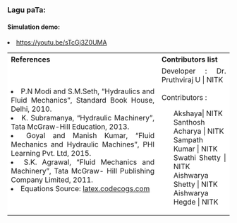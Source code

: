 ### Lagu paTa:

#### Simulation demo:
<li><a href="https://youtu.be/sTcGj3Z0UMA">https://youtu.be/sTcGj3Z0UMA</a></li>

<table style="text-align:justify;margin-top: 15px">
  <tr style="background-color: white">
    <th>References</th>
    <th>Contributors list</th>
  </tr>
  <tr style="background-color: white">
    <td>
    <li>P.N Modi and S.M.Seth, “Hydraulics and Fluid Mechanics”, Standard Book House, Delhi, 2010.</li>
    <li>K. Subramanya, “Hydraulic Machinery”, Tata McGraw-Hill Education, 2013.</li>
    <li>Goyal and Manish Kumar, “Fluid Mechanics and Hydraulic Machines”, PHI Learning Pvt. Ltd, 2015.</li>
    <li>S.K. Agrawal, “Fluid Mechanics and Machinery”, Tata McGraw- Hill Publishing Company Limited, 2011.</li>
    <li>Equations Source: <a href="http://latex.codecogs.com/">latex.codecogs.com</a></li>
   </td>
    <td>Developer : Dr. Pruthviraj U | NITK</br></br>
    Contributors :
    <ul style="list-style-type: none;">
    <li>Akshaya| NITK</li>
    <li>Santhosh Acharya | NITK</li>
    <li>Sampath Kumar | NITK</li>
    <li>Swathi Shetty | NITK</li>
    <li>Aishwarya Shetty | NITK</li>
    <li>Aishwarya Hegde | NITK</li>
     </ul></td>
  </tr>
</table>
 

 


